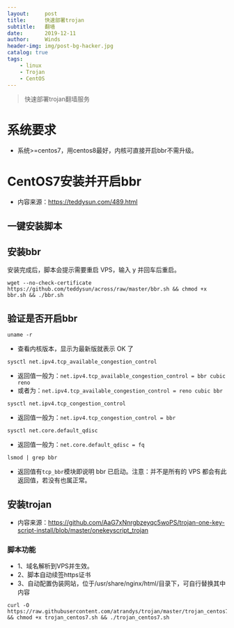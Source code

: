 ```yaml
---
layout:     post
title:      快速部署trojan
subtitle:   翻墙
date:       2019-12-11
author:     Winds
header-img: img/post-bg-hacker.jpg
catalog: true
tags:
    - linux
    - Trojan
    - CentOS
---
```


>快速部署trojan翻墙服务

# 系统要求

* 系统>=centos7，用centos8最好，内核可直接开启bbr不需升级。

# CentOS7安装并开启bbr

* 内容来源：https://teddysun.com/489.html

## 一键安装脚本

## 安装bbr
安装完成后，脚本会提示需要重启 VPS，输入 y 并回车后重启。

```shell
wget --no-check-certificate https://github.com/teddysun/across/raw/master/bbr.sh && chmod +x bbr.sh && ./bbr.sh
```

## 验证是否开启bbr

```shell
uname -r
```
* 查看内核版本，显示为最新版就表示 OK 了

```
sysctl net.ipv4.tcp_available_congestion_control
```
* 返回值一般为：`net.ipv4.tcp_available_congestion_control = bbr cubic reno`
* 或者为：`net.ipv4.tcp_available_congestion_control = reno cubic bbr`
```
sysctl net.ipv4.tcp_congestion_control
```
* 返回值一般为：`net.ipv4.tcp_congestion_control = bbr`
```
sysctl net.core.default_qdisc
```
* 返回值一般为：`net.core.default_qdisc = fq`
```
lsmod | grep bbr
```
* 返回值有`tcp_bbr`模块即说明 bbr 已启动。注意：并不是所有的 VPS 都会有此返回值，若没有也属正常。

## 安装trojan

* 内容来源：https://github.com/AaG7xNnrgbzeyqc5woPS/trojan-one-key-script-install/blob/master/onekeyscript_trojan

### 脚本功能
* 1、域名解析到VPS并生效。
* 2、脚本自动续签https证书
* 3、自动配置伪装网站，位于/usr/share/nginx/html/目录下，可自行替换其中内容

```
curl -O https://raw.githubusercontent.com/atrandys/trojan/master/trojan_centos7.sh && chmod +x trojan_centos7.sh && ./trojan_centos7.sh
```